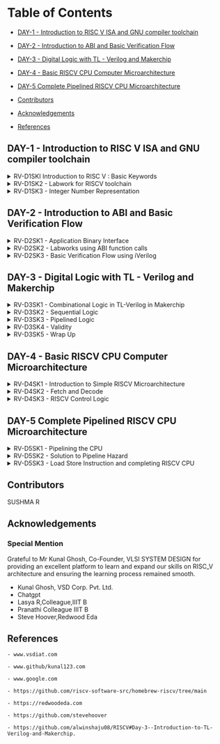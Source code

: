 
# Table of Contents
  - [DAY-1 - Introduction to RISC V ISA and GNU compiler toolchain](#day-1---introduction-to-risc-v-isa-and-gnu-compiler-toolchain)
  - [DAY-2 - Introduction to ABI and Basic Verification Flow](#day-2---introduction-to-abi-and-basic-verification-flow)
  - [DAY-3 - Digital Logic with TL - Verilog and Makerchip](#day-3---digital-logic-with-tl---verilog-and-makerchip)
  - [DAY-4 - Basic RISCV CPU Computer Microarchitecture](#day-4---basic-riscv-cpu-computer-microarchitecture)
  - [DAY-5 Complete Pipelined RISCV CPU Microarchitecture](#day-5-complete-pipelined-riscv-cpu-microarchitecture)


  - [Contributors](#contributors)
  - [Acknowledgements](#acknowledgements)
  - [References](#references) 


## DAY-1 - Introduction to RISC V ISA and GNU compiler toolchain


<details>
 <summary>
    RV-D1SKI Introduction to RISC V : Basic Keywords
 </summary>

## RV-D1SKI L1 Introduction 

ISA in layman terms is the language of the computers. If there is a code snippet that needs to be implemented on a harware, it has to be first converted to machine instructions furthermore into binary format. The higher level program(c) will be converted to an RTL and then subsequently mapped onto the hardware. An Instruction Set Architecture (ISA) is part of the abstract model of a computer that defines how the CPU is controlled by the software. The ISA acts as an interface between the hardware and the software, specifying both what the processor is capable of doing as well as how it gets done.


## RV_D1SK1_L2_From Apps To Hardware

Even the apps that are used so widely, are ultimately run on a hardware. This is done with the help of an intermidiate system called **system software** . It comprises of OS, kernel,compilers and assemblers. 

<img width="1440" alt="Screenshot 2023-08-17 at 4 11 54 PM" src="https://github.com/Sushma-Ravindra/IIITB-ASIC-1/assets/141133883/b4de1c2b-f427-4183-86c3-835d3d0f0f42">

_Compiler_: In computing, a compiler is a computer program that translates computer code written in one programming language (the source language) into another language (the target language). The name "compiler" is primarily used for programs that translate source code from a high-level programming language to a low-level programming language (e.g. assembly language, object code, or machine code) to create an executable program ie exe file. 


_Assembler_ : An assembler is a type of computer program that takes in basic instructions and converts them into a pattern of bits that the computer's processor can use to perform basic operations. The assembler's job is to convert assembler or assembly language code into machine code that the computer can then read and execute.


_Architecture of the computer_ : So architecture or ISA is the abstract interface between higher languages and generated machine level instructions by the compiler.

<img width="1440" alt="Screenshot 2023-08-17 at 4 10 56 PM" src="https://github.com/Sushma-Ravindra/IIITB-ASIC-1/assets/141133883/f2990f36-d867-453c-afd6-4f2a54730975">


Now, for the hardware to read instructions from the bit stream, there is need for RTL languages that further synthesis the instruction received from higher level languages into a netlist which can be implemented on the hardware.

<img width="1440" alt="Screenshot 2023-08-17 at 4 11 54 PM" src="https://github.com/Sushma-Ravindra/IIITB-ASIC-1/assets/141133883/1ee3f21b-2dc7-44f6-8a05-f552931af168">


## RV_D1SK1_L3_Detailed Description Of Course Content 

Beginning with basic C codes for integer addition and operations. Demo of the course content is given taking the mentioned code as example.

1) Pseudo Instructions: mv, ld, li.
2) Base Integer Instructions: Also called RV64i :  addi, lui , auipc. 64 bit refers to the data size it is operating on.
3) Multipy extenstion : RV64m : mulw , divw.
4) Single and Double Precision Floating point Extention : RV64F and RV64D : fsd, fmul.

Following are the few additional topics to be covered in the course.


_Application Binary Interface_
_Memory Allocation and Data Pointer_
_Signed and Unsigned Integer representation_

</details>




<details>
 <summary>
    RV-D1SK2 - Labwork for RISCV toolchain
 </summary>

## RV-D1SK2 - L1 - C Program to compute sum from 1 to N. 

Open a file named sum_1_to_n. using leafpad editor.
```
  $leafpad sum_1_to_n.c

```

Write your C code for sum of numbers from 1 to n (say n =9).
Compile using GNU compiler.
 ```
 $gcc sum_1_to_n.c

```

Run the compiled object file (Default object file formed with the name a.out). 

```
  $./a/out

```

## RV-D1SK2 - L2 - C - GCC Compile and Disassemble.

Since we have previously created our sum_1_to_n.c program file, now to run the same program using RISC-V simulator:

```
$riscv64-unknown-elf-gcc -O1 -mabi=lp64 -march=rv64i -o sum_1_to_n.o sum_1_to_n.c

```
Command info: riscv64-unknown-elf-gcc => RISC-V compiler , -Ofast => Compiler option (Various compiler options like -O1, -o1, -Ofast) , -mabi=lp64 => ABI of long int pointer , -march=rv64i => architecture-64bit , -o => output , sum_1_to_n.o => object file , sum_1_to_n.c => C program file

In order to see what is the assembly code for the C program that is run ,i.e to see the disassembled file, run the following in a new tab in the terminal:
```
$riscv64-unknown-elf-objdump -d sum_1_to_n.o | less

```

The same C program is now compiled using RISC-V toolchain. Spike simulator is used to run the object file , and also as a debugger.
```
  $ riscv64-unknown-elf-gcc -O1 -mabi=lp64 -march=rv64i -o sum1ton.o sum1ton.c
  $ riscv64-unknown-elf-objdump -d sum1ton.o | less
  # different command 
  $ riscv64-unknown-elf-gcc -Ofast -mabi=lp64 -march=rv64i -o sum1ton.o sum1ton.c
  $ riscv64-unknown-elf-objdump -d sum1ton.o | less
  $ spike pk sum1ton.o
```
![Screenshot from 2023-08-22 22-13-45](https://github.com/Sushma-Ravindra/RISCV-Workshop/assets/141133883/ce0fb07c-2f8d-4d52-aabb-66b9443aadda)
![Screenshot from 2023-08-22 22-18-50](https://github.com/Sushma-Ravindra/RISCV-Workshop/assets/141133883/bbdd8ce7-5785-46c7-aa7d-2d11b618bd29)
![Screenshot from 2023-08-22 22-21-24](https://github.com/Sushma-Ravindra/RISCV-Workshop/assets/141133883/4d0c659d-9e10-4303-af5b-94e5db98c176)
![Screenshot from 2023-08-22 22-25-45](https://github.com/Sushma-Ravindra/RISCV-Workshop/assets/141133883/96a29653-e7d3-4184-9f63-f714ac15c216)



## RV-D1SK2 - L3 - Spike Simulation and Debug.


Some data representation terms we use:
Byte - A byte is a fundamental unit of digital information that consists of a group of eight bits.
Word - A word is a basic unit of data that a processor can operate on in a single instruction. It typically corresponds to the natural data width of the processor's architecture. In RISC-V Word is of length 32bits.
Double Word - In computer architecture and data representation, a "double word" is a term used to describe a unit of data that is twice the size of a "word." In RISC-V Double word is of length 64bits.
Most Significant bit(MSB) - MSB stands for "Most Significant Bit." It is a term used in digital systems and binary representation to refer to the bit in a binary number that holds the highest positional value.
Least Significant bit(LSB) - LSB stands for "Least Significant Bit." It is the term used in binary representation to refer to the bit in a binary number that holds the lowest positional value. In other words, the Least Significant Bit is the rightmost bit in a binary representation.

![Screenshot from 2023-08-22 22-54-56](https://github.com/Sushma-Ravindra/RISCV-Workshop/assets/141133883/b4b26952-5c68-4547-887a-b7f709ac2f89)

The total unsigned numbers we can form using n-bits is given as : 2^(n) - 1.
We use 2's complement representation to represent the negative numbers.
For signed representation, the MSB bit indicated the sign of the number. If MSB=0, it is a positive number and MSB=1 indicates a negative number.



    In signed representation of binary numbers, the range of positive numbers we can represent using n-bits is: 0 to (2^(n-1) - 1) and the range of negative numbers is: -1 to -2^(n-1).
    
![Screenshot from 2023-08-22 22-56-53](https://github.com/Sushma-Ravindra/RISCV-Workshop/assets/141133883/7b74a7a7-24c7-41e9-b417-04c1a426894e)


    

</details>

<details>
 <summary>
    RV-D1SK3 - Integer Number Representation
 </summary>


## RV-D1SK3 - L1 - 64 bit Number System for Unsigned Numbers

Some data representation terms we use:
Byte - A byte is a fundamental unit of digital information that consists of a group of eight bits.
Word - A word is a basic unit of data that a processor can operate on in a single instruction. It typically corresponds to the natural data width of the processor's architecture. In RISC-V Word is of length 32bits.
Double Word - In computer architecture and data representation, a "double word" is a term used to describe a unit of data that is twice the size of a "word." In RISC-V Double word is of length 64bits.
Most Significant bit(MSB) - MSB stands for "Most Significant Bit." It is a term used in digital systems and binary representation to refer to the bit in a binary number that holds the highest positional value.
Least Significant bit(LSB) - LSB stands for "Least Significant Bit." It is the term used in binary representation to refer to the bit in a binary number that holds the lowest positional value. In other words, the Least Significant Bit is the rightmost bit in a binary representation.

![Screenshot from 2023-08-22 17-51-55](https://github.com/Sushma-Ravindra/RISCV-Workshop/assets/141133883/72e6e07e-3a3d-4052-8839-6c938b19d030)
![Screenshot from 2023-08-22 17-51-42](https://github.com/Sushma-Ravindra/RISCV-Workshop/assets/141133883/1780a8be-b44e-4a67-8e14-a3a68584b854)


## RV-D1SK3 - L2 - 64 bit Number System for Signed Numbers
 

In signed representation of binary numbers, the range of positive numbers we can represent using n-bits is: 0 to (2^(n-1) - 1) and the range of negative numbers is: -1 to -2^(n-1).
2's complement The two's complement is a mathematical technique used in computing to represent signed integers (positive and negative whole numbers) using the binary number system.

To convert a negative integer to its two's complement representation:
Take the positive binary representation.
Flip all the bits (change 0s to 1s and 1s to 0s).
Add 1 to the resulting value.
Positive number MSB=0 Negative number MSB=1


![Screenshot from 2023-08-22 22-56-53](https://github.com/Sushma-Ravindra/RISCV-Workshop/assets/141133883/11c2f83d-5193-4129-96b0-2b7327a4b912)


![Screenshot from 2023-08-22 17-52-14](https://github.com/Sushma-Ravindra/RISCV-Workshop/assets/141133883/2b8f169d-2c77-4eb3-bfe0-6365cf560d88)



## RV-D1SK3 - L3 - Lab for Signed and Unsigned Numbers


Let us do a lab exercise based on the signed and unsigned binary numbers:

 The following code is to rpresent the highest binary number in unsigned representation:

```
  #include <stdio.h>
  #include <math.h>
  int main() {
  unsigned long long int max = (unsigned long long int) (pow(2,64) -1);
  printf("highest number represented by unsigned long long int is %llu\n", max);
  return 0;
  }
```

Output:
![Screenshot from 2023-08-22 23-02-11](https://github.com/Sushma-Ravindra/RISCV-Workshop/assets/141133883/a875620f-c22a-4947-9f74-f38b2c54e032)


Modifying the above program to check whether the result we got is the highest number are not:

```
#include<stdio.h>
#include<math.h>

int main() {
	long long int max = (long long int) (pow(2,10) * -1);
	printf("highest number represented by long long int is %lld\n", max);
	return 0;
}

```
Output:


![Screenshot from 2023-08-22 23-04-56](https://github.com/Sushma-Ravindra/RISCV-Workshop/assets/141133883/829b1020-93b5-45a7-8309-076e18433716)


Now, Create a new file signedHighest.c with the following code in it:
```
#include<stdio.h>
#include<math.h>

int main() {
	long long int max = (long long int) (pow(2,63) -1);
	long long int min = (long long int) (pow(2,63) * -1);
	printf("highest number represented by long long int is %lld\n", max);
  printf("lowest number represented by long long int is %lld\n", min);
	return 0;
}
```
Output:
![Screenshot from 2023-08-22 23-10-28](https://github.com/Sushma-Ravindra/RISCV-Workshop/assets/141133883/48fa4e34-4840-44d4-8899-ad50a1db54a0)



</details>




## DAY-2 - Introduction to ABI and Basic Verification Flow

<details>
 <summary>
    RV-D2SK1 - Application Binary Interface
 </summary>



Application Binary Interface - In the context of RISC-V, the ABI specifies how system calls are invoked and how data is passed between user-mode applications and the operating system. Specifically, the ABI defines which registers are used for passing parameters to system calls and for receiving return values. It also specifies how the system call number (which corresponds to the specific service being requested) is passed to the operating system.
Register Width in RISC-V - The width of registers in the RISC-V architecture is determined by the value of XLEN, which represents the native word size of the processor. XLEN is defined at the time the RISC-V architecture is implemented and can be different for different variations of the architecture.
![image](https://github.com/Sushma-Ravindra/RISCV-Workshop/assets/141133883/92a0b9f5-73db-43a9-8362-7e9025139f04)


For RV64 (RISC-V 64-bit architecture), XLEN is 64 bits. This means that general-purpose registers and other data paths in the processor are 64 bits wide.
For RV32 (RISC-V 32-bit architecture), XLEN is 32 bits. In this case, general-purpose registers and data paths are 32 bits wide.

Registers - In RISC-V there are 32 registers(x1-x31). We can load the registers in two different ways.

Load directly into the registers.
Load into the memory and then to register.(Each memory cell hold 1byte for 64bits data to load into memory we need 8 such memory cells)

Little-endian memory addressing system - RISC-V belongs to the little endian memory addressing system.In a little-endian system, the least significant byte (LSB) of a multi-byte value is stored at the lowest memory address, while the most significant byte (MSB) is stored at the highest memory address.



Application Binary Interface:

It is a mode through which the application programmer can access the contents of hardware resources of the processor. The access of porcessor is done via registers.
In RISC-V specification, we have 32 registers whose width is defined by the keyword "XLEN". It is XLEN-32 bit for Rv32 and XLEN-64 for Rv64.
For RV64, the data can either be loaded to registers directly or we can first load tha data into memory which holds 8-bits in each memory address and then transfer it to the registers.
All the instructions in RISC-V is of 32-bits.
    1.ld(load doubleword) is a command to load the contents of memory into register.
    2.add is used to add the contents of the registers/memory.
    3.sd(store doubleword) is used to store the contents of register back to the memory.


![image](https://github.com/Sushma-Ravindra/RISCV-Workshop/assets/141133883/666a240a-18dd-4457-bc99-43d439deb36c)


![image](https://github.com/Sushma-Ravindra/RISCV-Workshop/assets/141133883/16cdc2d5-aa66-4228-a7d7-e6e8238cfe9a)



![image](https://github.com/Sushma-Ravindra/RISCV-Workshop/assets/141133883/65742ca0-082f-4b72-a1bd-cd8cc8eb4963)





In the RISC-V instruction set architecture (ISA), instructions are categorized based on their formats and functionalities. The I-type, R-type, and S-type instructions are three common categories of instructions in RISC-V. These categories help describe the structure of the instruction and how they operate on data.

    I-Type Instructions (Immediate): I-type instructions are used for operations that involve an immediate value (constant) and a register. The immediate value is encoded within the instruction itself. Common examples include ADDI (add immediate), LW (load word), and SW (store word). Syntax: OP rd, rs1, imm

    R-Type Instructions (Register): R-type instructions are used for operations that involve registers. The operation is specified by the opcode, and both source registers and destination registers are used. Common examples include ADD (add), SUB (subtract), and AND (bitwise AND). Syntax: OP rd, rs1, rs2

    S-Type Instructions (Store): S-type instructions are used for storing data from a register into memory. They involve two registers and an offset that determines the memory location. Common examples include SW (store word) and SH (store halfword). Syntax: OP rs2, imm(rs1) Registers As we can see in the above figure 5bits are needed to represent each register. So if we calculate total number of registers we can have it will be, 2^5=32. Different types of registers is shown above.




</details>


<details>
 <summary>
    RV-D2SK2 - Labworks using ABI function calls
 </summary>














Using ASM(Assembly language program) we are writing the code for sum of numbers from 1 to 9. We have main program in 1to9_custom.c file which does the function call and the function get calls in load.

```
#include<stdio.h>
extern int load(int x,int y); //defined function over here

int main{
int result=0;
int count=9;
result = load(0x0, count+1);

printf("sum of numbers from 1 to %d is %d\n", count,result);
}


//load.S
.section .text	
.global load
.type load, @function

load: 
	add  a4, a0, 0
	add  a2, a1, 0
	add  a3, 0, 0
loop:
	add  a4, a4, a3
	add  a3, a3, 1
	blt  a3, a2, loop
	add  a0, a4, 0
	ret

```

Run the above codes using spike compiler and observe: 

file:///home/lasya/Pictures/Screenshots/Screenshot%20from%202023-08-22%2018-22-15.png![image](https://github.com/Sushma-Ravindra/RISCV-Workshop/assets/141133883/8e1e94a6-17c5-4f74-b6ac-2ed544459105)


View the assembly code:
riscv64-unknown-elf-objdump -d sum1ton.o | less

file:///home/lasya/Pictures/Screenshots/Screenshot%20from%202023-08-22%2018-24-47.png![image](https://github.com/Sushma-Ravindra/RISCV-Workshop/assets/141133883/da9f2a79-7044-42d2-9ef1-1bd55f3bdbd8)











</details>

<details>
 <summary>
    RV-D2SK3 - Basic Verification Flow using iVerilog
 </summary>

We will follow the following procedure in this lab session:

![image](https://github.com/Sushma-Ravindra/RISCV-Workshop/assets/141133883/2123e583-e183-4f67-ad77-96c1213c92a8)

There is this rv32im.sh file which is the script file which contain scripts that are needed to convert into hex file which is firmware.hex and load it into picor32.v memory using testbench.v and simulate it at the end.

```
riscv64-unknown-elf-gcc -c -mabi=ilp32 -march=rv32im -o 1to9_custom.o 1to9_custom.c 
riscv64-unknown-elf-gcc -c -mabi=ilp32 -march=rv32im -o load.o load.S

riscv64-unknown-elf-gcc -c -mabi=ilp32 -march=rv32im -o syscalls.o syscalls.c
riscv64-unknown-elf-gcc -mabi=ilp32 -march=rv32im -Wl,--gc-sections -o firmware.elf load.o 1to9_custom.o syscalls.o -T riscv.ld -lstdc++
chmod -x firmware.elf
riscv64-unknown-elf-gcc -mabi=ilp32 -march=rv32im -nostdlib -o start.elf start.S -T start.ld -lstdc++
chmod -x start.elf
riscv64-unknown-elf-objcopy -O verilog start.elf start.tmp
riscv64-unknown-elf-objcopy -O verilog firmware.elf firmware.tmp
 cat start.tmp firmware.tmp > firmware.hex
python3 hex8tohex32.py firmware.hex > firmware32.hex
rm -f start.tmp firmware.tmp
iverilog -o testbench.vvp testbench.v picorv32.v
chmod -x testbench.vvp
vvp -N testbench.vvp
```


Use following commands to the riscv cpu program code:
```
	vim 1to9_custom.c
	chmod 777 rv32im.sh // change the permissions if needed
	./rv32im.sh 
```
file:///home/lasya/Pictures/Screenshots/Screenshot%20from%202023-08-22%2018-34-47.png![image](https://github.com/Sushma-Ravindra/RISCV-Workshop/assets/141133883/dc2542a4-3b85-4adc-b0a7-1837aa9704df)












</details>















## DAY-3 - Digital Logic with TL - Verilog and Makerchip

<details>
  <summary>
    RV-D3SK1 - Combinational Logic in TL-Verilog in Makerchip 
  </summary>

 ## RV-D3SK1 - L1 - Introduction to Logic Gates
Introduction to Logic gates
Logic gates are fundamental building blocks of digital circuits and are used to perform logical operations on binary data, which consists of 0s and 1s. These gates are the foundational components that allow computers and other digital devices to process and manipulate information.

![image](https://github.com/Sushma-Ravindra/RISCV-Workshop/assets/141133883/5f10bdaa-6143-447c-8495-f6a5784c78de)


TL-verilog which is Transactional - Level verilog is a higher-level abstraction of hardware description language (HDL) used for modeling and designing digital systems at a higher level of abstraction. It's often used to describe the behavior of a system without delving into the low-level implementation details. This level of abstraction is particularly useful for system-level design and simulation.
In contrast to the traditional gate-level Verilog, which focuses on describing the circuit interconnections and physical gates, transactional-level Verilog allows designers to describe the operation of the system using more abstract constructs.

Makerchip Makerchip is an online platform and integrated development environment (IDE) that allows users to design, simulate, and implement digital systems using hardware description languages (HDLs) like TL-verilog, Verilog and VHDL. It provides a user-friendly environment for creating and testing digital designs, making it especially useful for learning, teaching, and prototyping digital circuits and systems.
This is how makerchip platform looks like(below is the example of pythagorean) 

![image](https://github.com/Sushma-Ravindra/RISCV-Workshop/assets/141133883/da315b60-030c-4e01-8830-de05dd3f86e6)


 
 ## RV-D3SK1 - L2 - Basic MUX Implementation and Introduction to Makerchip


Go to makerchip.com and launch Makerchip IDE.
Go to Learn, click on Examples and select FPGA multipler.

![image](https://github.com/Sushma-Ravindra/RISCV-Workshop/assets/141133883/b8883b97-c251-415f-bd02-36c06db3c103)

![image](https://github.com/Sushma-Ravindra/RISCV-Workshop/assets/141133883/566674c5-2f14-413b-ae9f-38b46c0b3a30)

![image](https://github.com/Sushma-Ravindra/RISCV-Workshop/assets/141133883/c42727ab-3aa6-4494-be3d-5cd4e54877d4)

![image](https://github.com/Sushma-Ravindra/RISCV-Workshop/assets/141133883/9371a1ca-ceac-4c49-9b85-f23c4d1e878d)

![image](https://github.com/Sushma-Ravindra/RISCV-Workshop/assets/141133883/3e81da6d-aada-47e3-b435-40e22a4aa791)



 
 ## RV-D3SK1 - L3 - Labs for Combinational Logic

Moving on to a combinational calculator on Makerchip ide using TLverilog
 
```
\TLV
 $reset = *reset;

 $val1[31:0] = $rand1[3:0];
 $val2[31:0] = $rand2[3:0];

 $sum[31:0] = $val1 + $val2;
 $diff[31:0] = $val1 - $val2;
 $prod[31:0] = $val1 * $val2;
 $quot[31:0] = $val1 / $val2;

$out[31:0] = $opt[1] ? ($opt[0] ? $quot : $prod) : ($opt[0] ? $diff : $sum);

*passed = *cyc_cnt > 40;
*failed = 1'b0;
\SV
  endmodule
```


![image](https://github.com/Sushma-Ravindra/RISCV-Workshop/assets/141133883/2c415356-49c4-4127-b27d-1946c4db531b)

 

 </details>

 
<details>
  <summary>
    RV-D3SK2 - Sequential Logic 
  </summary>

## RV-D3SK2 - L1 - Introduction to Sequential Logic and Counter Lab
Sequential Logic needs a clock for operation.

![image](https://github.com/Sushma-Ravindra/RISCV-Workshop/assets/141133883/c75532a3-93ae-4b62-ad17-8baa644cc731)


![image](https://github.com/Sushma-Ravindra/RISCV-Workshop/assets/141133883/a142c906-62e9-499c-9ebb-6a6eb9b553cc)


![image](https://github.com/Sushma-Ravindra/RISCV-Workshop/assets/141133883/3829f951-67d3-4a81-91a7-e2d5376f9100)


## RV-D3SK2 - L2 - Sequential Calculator Lab


![image](https://github.com/Sushma-Ravindra/RISCV-Workshop/assets/141133883/6fe8f1f3-97fb-4474-84fa-ea63db977668)

```
 $reset = *reset;

 $val2[31:0] = $rand2[3:0];
 $val1[31:0] = >>1$out[31:0];

 $sum[31:0] = $val1 +  $val2;
 $diff[31:0] = $val1 - $val2;
 $prod[31:0] = $val1 * $val2;
 $quot[31:0] = $val1 / $val2;

 $out[31:0] = $reset ? 0 : ($opt[1] ? ($opt[0] ? $quot : $prod) : ($opt[0] ? $diff : $sum));

*passed = *cyc_cnt > 40;
*failed = 1'b0;
\SV
endmodule

```
![image](https://github.com/Sushma-Ravindra/RISCV-Workshop/assets/141133883/4e3087a8-67a5-4f88-ad1a-6e70d6dba14f)





</details>


<details>
  <summary>
    RV-D3SK3 - Pipelined Logic 
  </summary>

## RV-D3SK3 - L1 - Pipelined Logic and Retiming

Pipelining or timing abstract is an important feature in TL verilog as it can be implemented very easily with fewer codes as compared to system verilog which reduces bugs to a great extent. An example of the pipeling for pythogoras theorem using both TL verilog and system verilog in this repo . In TL verilog pipeling can be implemented by defining the pipeline as |calc and the different pipeline stages should be properly align and are indicated by @1, @2 and so on.
Pipeline - Timing abstract Pipeline timing abstraction in Transaction-Level (TL) Verilog involves modeling the behavior of a pipelined digital system at a higher level of abstraction. Pipelining is a technique used to improve the throughput of digital systems by breaking down a complex operation into multiple stages, allowing multiple operations to be in progress simultaneously. Pipeline timing helps to operate at higher frequency.





## RV-D3SK3 - L2 - Pipeline Logic Advantages and Demo on Platform

Pipeline is implemented using Pythogorean theorem in hardware

![image](https://github.com/Sushma-Ravindra/RISCV-Workshop/assets/141133883/c01af7cd-2432-4d8b-b584-d17b92a3adb5)



Implement the Fibonacci Series in a pipeline:

![image](https://github.com/Sushma-Ravindra/RISCV-Workshop/assets/141133883/9340d0da-e48b-4679-8a91-987501a2b5d8)




## RV-D3SK3 - L3 - Lab on Error Condtions within Computation Pipeline

```
\TLV
$reset = *reset;

|comp
  @1
     $err1 = $bad_input || $illegeal_op;
  @3
     $err2 = $err1 || $over_flow;
  @6
     $err3 = $err2 || $div_by_zer0;

*passed = *cyc_cnt > 40;
 *failed = 1'b0;
\SV
 endmodule
```

![image](https://github.com/Sushma-Ravindra/RISCV-Workshop/assets/141133883/cebbc18d-a069-4cc3-9808-aab0fbcdb491)


## RV-D3SK3 - L4 - Lab on 2 Cycle Calculator


Counter 

![image](https://github.com/Sushma-Ravindra/RISCV-Workshop/assets/141133883/0f2a982a-7503-4de9-a6c3-d2711dcc8693)

![image](https://github.com/Sushma-Ravindra/RISCV-Workshop/assets/141133883/c5da1eca-37e8-4218-8792-ecaa8fb30f9d)


Cycle Calculator


![image](https://github.com/Sushma-Ravindra/RISCV-Workshop/assets/141133883/a012dd5f-92a3-4376-9f85-02b25c102474)

![image](https://github.com/Sushma-Ravindra/RISCV-Workshop/assets/141133883/d1e973ce-e928-4764-b3c0-5a298c9ba388)




</details>


<details>
  <summary>
    RV-D3SK4 - Validity 
  </summary>

In Transaction-Level Verilog (TL-Verilog), which is an extension of the Verilog hardware description language (HDL), "validity" refers to the concept of indicating whether a piece of data is valid or not. TL-Verilog is designed to facilitate high-level modeling and rapid design entry, particularly for transaction-level modeling.
A new scope, called “when” scope is introduced for this and it is denoted as ?$valid. This new scope has many advantages - easier design, cleaner debug, better error checking and automated clock gating. Validity provides :
Easier debug
Cleaner design
Better error checking
Automated Clock gating
Clock Gating: Clock gating is a power-saving technique used in digital circuit design to reduce the dynamic power consumption of a circuit by controlling the clock signal to specific components or modules when they are not actively needed. TL-Verilog can produce fine-grained gating(Enable). It involves enabling or disabling the clock signal to certain portions of a circuit based on their operational requirements. This helps conserve power by reducing unnecessary clock switching and activity. In clock gating, the clock signal is used as a control signal to enable or disable the operation of certain elements within a design. When a component's clock is gated off (disabled), it effectively stops processing and consuming power, thereby reducing power consumption. When the component's clock is gated on (enabled), it resumes normal operation.

Implementing the Pythagoran's theorem with validity:


DISTANCE ACCUMULATOR:



![image](https://github.com/Sushma-Ravindra/RISCV-Workshop/assets/141133883/378a529f-7838-4313-946e-b48097bfd0d7)

```
 $reset = *reset;

 |calc
 	 @1
     $reset = *reset;
        
  ?$vaild      
     @1
        $aa_seq[31:0] = $aa[3:0] * $aa;
        $bb_seq[31:0] = $bb[3:0] * $bb;;
  
     @2
        $cc_seq[31:0] = $aa_seq + $bb_seq;;
  
     @3
        $cc[31:0] = sqrt($cc_seq);
        
  @4
     $total_distance[63:0] = 
        $reset ? '0 :
        $valid ? >>1$total_distance + $cc :
                 >>1$total_distance;
```

![image](https://github.com/Sushma-Ravindra/RISCV-Workshop/assets/141133883/c2c9a4c8-3aca-4dd1-8cf3-9d81f4f759eb)


To implement Cycle calculator with Validity:

![image](https://github.com/Sushma-Ravindra/RISCV-Workshop/assets/141133883/dc90864b-7cb7-42ae-89ed-d0d837613521)

```
|calc
  @0
     $reset = *reset;
     
  @1
     $val1 [31:0] = >>2$out [31:0];
     $val2 [31:0] = $rand2[3:0];
     
     $valid = $reset ? 1'b0 : >>1$valid + 1'b1 ;
     $valid_or_reset = $valid || $reset;
     
  ?$vaild_or_reset
     @1   
        $sum [31:0] = $val1 + $val2;
        $diff[31:0] = $val1 - $val2;
        $prod[31:0] = $val1 * $val2;
        $quot[31:0] = $val1 / $val2;
        
     @2   
        $out [31:0] = $reset ? 32'b0 :
                      ($op[1:0] == 2'b00) ? $sum :
                      ($op[1:0] == 2'b01) ? $diff :
                      ($op[1:0] == 2'b10) ? $prod :
                                            $quot ;
```

![image](https://github.com/Sushma-Ravindra/RISCV-Workshop/assets/141133883/6e360025-1e4a-484d-9c39-910572a6b2ae)



To implement Calculator with single value memory:

![image](https://github.com/Sushma-Ravindra/RISCV-Workshop/assets/141133883/6599c788-5d07-4857-92e8-4b70b6d88fab)


```
|calc
  @0
     $reset = *reset;
     
  @1
     $val1 [31:0] = >>2$out;
     $val2 [31:0] = $rand2[3:0];
     
     $valid = $reset ? 1'b0 : >>1$valid + 1'b1 ;
     $valid_or_reset = $valid || $reset;
     
  ?$vaild_or_reset
     @1   
        $sum [31:0] = $val1 + $val2;
        $diff[31:0] = $val1 - $val2;
        $prod[31:0] = $val1 * $val2;
        $quot[31:0] = $val1 / $val2;
        
     @2   
        $mem[31:0] = $reset ? 32'b0 :
                     ($op[2:0] == 3'b101) ? $val1 : >>2$mem ;
        
        $out [31:0] = $reset ? 32'b0 :
                      ($op[2:0] == 3'b000) ? $sum :
                      ($op[2:0] == 3'b001) ? $diff :
                      ($op[2:0] == 3'b010) ? $prod :
                      ($op[2:0] == 3'b011) ? $quot :
                      ($op[2:0] == 3'b100) ? >>2$mem : >>2$out ;
```


![image](https://github.com/Sushma-Ravindra/RISCV-Workshop/assets/141133883/8d4f12d2-3449-4d55-a544-27d551dc8315)






 </details>

<details>
  <summary>
    RV-D3SK5 - Wrap Up
  </summary>
THe concept of Hierarchy is explored in Makerchip with the help of examples.


Conways Game of LIfe


![image](https://github.com/Sushma-Ravindra/RISCV-Workshop/assets/141133883/553aba36-a7eb-4f7e-a4d3-975de6506aa6)

Pythagoran's theorem:
```
|calc
      
      // DUT
      /coord[1:0]
         @1
            $sq[9:0] = $value[3:0] ** 2;
      @2
         $cc_sq[10:0] = /coord[0]$sq + /coord[1]$sq;
      @3
         $cc[4:0] = sqrt($cc_sq);


      // Print
      @3
         \SV_plus
            always_ff @(posedge clk) begin
               \$display("sqrt((\%2d ^ 2) + (\%2d ^ 2)) = %2d", /coord[0]$value, /coord[1]$value, $cc);
            end


```


![image](https://github.com/Sushma-Ravindra/RISCV-Workshop/assets/141133883/5d01ae5f-c734-4543-a106-58b16a407908)




 


</details>


## DAY-4 - Basic RISCV CPU Computer Microarchitecture

<details>
  <summary>
    RV-D4SK1 - Introduction to Simple RISCV Microarchitecture
  </summary>

## RV-D4SK1 - L1 - Microarchitecture of Single Cycle RISCV CPU


RISC-V block diagram A block diagram of a RISC-V processor provides a high-level overview of its major components and how they are interconnected. Here's a block diagram of a typical RISC-V processor: 


![image](https://github.com/Sushma-Ravindra/RISCV-Workshop/assets/141133883/684736e0-2299-4287-a829-151aec9e394b)

1.The Program Counter (PC) serves as a specialized register within a CPU, tasked with keeping a record of the memory address pertaining to the upcoming instruction set for fetching and execution. It undergoes incremental updates as instructions are fetched, and it plays a role in indicating the address to the instruction memory, thereby facilitating the retrieval of the subsequent instruction within the program sequence.

2.The Instruction Decoder takes form as an internal circuit embedded within the CPU, responsible for the interpretation of machine instructions obtained from memory. It translates the binary representation of the instruction into control signals that oversee the functioning of other CPU components, ensuring the execution of the instruction itself.

3.Functioning as a storage module, the Instruction Memory safeguards the program's machine instructions. This section, often set as read-only, harbors the binary instructions that the CPU retrieves and deciphers. The program counter works in conjunction with the instruction memory to determine the address from which the following instruction should be retrieved.

4.The Data Memory operates as a storage component designated for containing data manipulated by instructions during program execution. Unlike instruction memory, data memory permits both reading and writing. It holds variables, data arrays, and other pertinent information crucial for the program's execution.

5.The Arithmetic Logic Unit (ALU) stands as a pivotal digital circuit situated within the CPU. It takes charge of conducting arithmetic and logical operations on data. Its repertoire spans various tasks such as addition, subtraction, multiplication, division, bitwise operations (AND, OR, XOR), and comparisons. The outcomes generated by the ALU fuel an array of computations as prescribed by the instructions.

6.The Read Register File functions as a constituent that stores an ensemble of registers employed to house data during instruction execution. Instructions often involve extracting data from these registers. Specific registers are designated by the instruction for data retrieval, and the data sourced from these registers can function as operands for operations executed by the ALU or other components.

7.The Write Register File shoulders the responsibility of capturing the outcomes of operations and storing them back into registers. Following the execution of an instruction, the outcomes are frequently inscribed back into the register file. This practice guarantees that the revised data stands ready for ensuing instructions.

The harmonious collaboration of these elements facilitates the execution of machine instructions within a CPU. The program counter guides the procedure of instruction acquisition, the instruction decoder translates instructions, the ALU carries out mathematical operations, the register files preserve data, and the memory components provide storage and retrieval of data. This orchestration permits the CPU to adeptly undertake the responsibilities stipulated by a program's instructions.



</details>


<details>
  <summary>
    RV-D4SK2 - Fetch and Decode
  </summary>

Designing of processor is based on three core steps fetch, decode and execute.
This is the implementation of a RISCV CPU Core

![image](https://github.com/Sushma-Ravindra/RISCV-Workshop/assets/141133883/0efacfdd-acca-4ce8-a6bb-5893d8730668)

### (A) PC increment

Pipeline:
![image](https://github.com/Sushma-Ravindra/RISCV-Workshop/assets/141133883/d179824b-01b9-4fce-8613-191fefeb8ae3)

Makerchip output:
![image](https://github.com/Sushma-Ravindra/RISCV-Workshop/assets/141133883/5fe306ae-aad9-4fdf-a855-98056348717b)


### (B) Fetch

Pipeline:
![image](https://github.com/Sushma-Ravindra/RISCV-Workshop/assets/141133883/7acbb0f3-ff23-4182-9a7b-f82abcba6e3b)

Makercip output:

![image](https://github.com/Sushma-Ravindra/RISCV-Workshop/assets/141133883/85a6749a-3460-4b1c-b9fb-7db2d147b6f7)


### (C) Instruction Types Decode Logic

Decode:
![image](https://github.com/Sushma-Ravindra/RISCV-Workshop/assets/141133883/70f1da0e-bf1e-44f2-a1a5-5838886b4cb9)


```
  |cpu
  @0
     $reset = *reset;
     
     //NEXT PC
     $pc[31:0] = >>1$reset ? 32'b0 : >>1$pc + 32'd4;
     
     //INSTRUCTION FETCH
  @1
     $imem_rd_addr[M4_IMEM_INDEX_CNT-1:0] = $pc[M4_IMEM_INDEX_CNT+1:2];
     $imem_rd_en = !$reset;
     $instr[31:0] = $imem_rd_data[31:0];
     
  ?$imem_rd_en
     @1
        $imem_rd_data[31:0] = /imem[$imem_rd_addr]$instr;
        
        
     //INSTRUCTION TYPES DECODE         
  @1
     $is_u_instr = $instr[6:2] ==? 5'b0x101;
     
     $is_s_instr = $instr[6:2] ==? 5'b0100x;
     
     $is_r_instr = $instr[6:2] ==? 5'b01011 ||
                   $instr[6:2] ==? 5'b011x0 ||
                   $instr[6:2] ==? 5'b10100;
     
     $is_j_instr = $instr[6:2] ==? 5'b11011;
     
     $is_i_instr = $instr[6:2] ==? 5'b0000x ||
                   $instr[6:2] ==? 5'b001x0 ||
                   $instr[6:2] ==? 5'b11001;
     
     $is_b_instr = $instr[6:2] ==? 5'b11000;

```

Implementation:

![image](https://github.com/Sushma-Ravindra/RISCV-Workshop/assets/141133883/61a1afd9-6211-43f3-81ac-992a408d1ff3)


#### Instruction decode logic

```
//INSTRUCTION IMMEDIATE DECODE
     $imm[31:0] = $is_i_instr ? {{21{$instr[31]}}, $instr[30:20]} :
                  $is_s_instr ? {{21{$instr[31]}}, $instr[30:25], $instr[11:7]} :
                  $is_b_instr ? {{20{$instr[31]}}, $instr[7], $instr[30:25], $instr[11:8], 1'b0} :
                  $is_u_instr ? {$instr[31:12], 12'b0} :
                  $is_j_instr ? {{12{$instr[31]}}, $instr[19:12], $instr[20], $instr[30:21], 1'b0} :
                                32'b0;
     
     
     //INSTRUCTION DECODE
     $opcode[6:0] = $instr[6:0];
     
     
     //INSTRUCTION FIELD DECODE
     $rs2_valid = $is_r_instr || $is_s_instr || $is_b_instr;
     ?$rs2_valid
        $rs2[4:0] = $instr[24:20];
        
     $rs1_valid = $is_r_instr || $is_i_instr || $is_s_instr || $is_b_instr;
     ?$rs1_valid
        $rs1[4:0] = $instr[19:15];
     
     $funct3_valid = $is_r_instr || $is_i_instr || $is_s_instr || $is_b_instr;
     ?$funct3_valid
        $funct3[2:0] = $instr[14:12];
        
     $funct7_valid = $is_r_instr ;
     ?$funct7_valid
        $funct7[6:0] = $instr[31:25];
        
     $rd_valid = $is_r_instr || $is_i_instr || $is_u_instr || $is_j_instr;
     ?$rd_valid
        $rd[4:0] = $instr[11:7];
     
     
     //INSTRUCTION DECODE
     $dec_bits [10:0] = {$funct7[5], $funct3, $opcode};
     $is_beq = $dec_bits ==? 11'bx_000_1100011;
     $is_bne = $dec_bits ==? 11'bx_001_1100011;
     $is_blt = $dec_bits ==? 11'bx_100_1100011;
     $is_bge = $dec_bits ==? 11'bx_101_1100011;
     $is_bltu = $dec_bits ==? 11'bx_110_1100011;
     $is_bgeu = $dec_bits ==? 11'bx_111_1100011;
     $is_addi = $dec_bits ==? 11'bx_000_0010011;
     $is_add = $dec_bits ==? 11'b0_000_0110011;
     
     `BOGUS_USE ($is_beq $is_bne $is_blt $is_bge $is_bltu $is_bgeu $is_addi $is_add)
```
Implementation:

![image](https://github.com/Sushma-Ravindra/RISCV-Workshop/assets/141133883/000b7e12-cb94-4887-a982-7fd6121c8cee)











  
</details>


<details>
  <summary>
    RV-D4SK3 - RISCV Control Logic 
  </summary>


 #### (A) Register file read

![image](https://github.com/Sushma-Ravindra/RISCV-Workshop/assets/141133883/40aca642-50f7-4729-85f6-9cd227f24f63)

```
//REGISTER FILE READ
     $rf_wr_en = 1'b0;
     $rf_wr_index[4:0] = 5'b0;
     $rf_wr_data[31:0] = 32'b0;
     $rf_rd_en1 = $rs1_valid;
     $rf_rd_index1[4:0] = $rs1;
     $rf_rd_en2 = $rs2_valid;
     $rf_rd_index2[4:0] = $rs2;
     
     $src1_value[31:0] = $rf_rd_data1;
     $src2_value[31:0] = $rf_rd_data2;


```
![image](https://github.com/Sushma-Ravindra/RISCV-Workshop/assets/141133883/af11d60c-98aa-49a0-ac67-91185bad0252)



#### (B) ALU

![image](https://github.com/Sushma-Ravindra/RISCV-Workshop/assets/141133883/8e3191a3-ca55-41c5-8cdc-08b784170d80)

```
//ARITHMETIC AND LOGIC UNIT (ALU)
     $result[31:0] = $is_addi ? $src1_value + $imm :
                     $is_add ? $src1_value + $src2_value :
                     32'bx ;
```

![image](https://github.com/Sushma-Ravindra/RISCV-Workshop/assets/141133883/3dc1bfa8-01a5-4357-9149-306609627b2e)


#### (C) Register File Write

![image](https://github.com/Sushma-Ravindra/RISCV-Workshop/assets/141133883/f5dcafe8-7a83-4dc7-85ba-f799a2d9fe32)

```
//REGISTER FILE WRITE
     $rf_wr_en = $rd_valid && $rd != 5'b0;
     $rf_wr_index[4:0] = $rd;
     $rf_wr_data[31:0] = $result;
```

![image](https://github.com/Sushma-Ravindra/RISCV-Workshop/assets/141133883/788d5400-dd20-48a2-ad09-b192ab2c9cfb)


#### (D) Branch instructions

![image](https://github.com/Sushma-Ravindra/RISCV-Workshop/assets/141133883/d39dc433-8d10-4332-9919-92bdaa385a32)

```
//BRANCH INSTRUCTIONS 1
     $taken_branch = $is_beq ? ($src1_value == $src2_value):
                     $is_bne ? ($src1_value != $src2_value):
                     $is_blt ? (($src1_value < $src2_value) ^ ($src1_value[31] != $src2_value[31])):
                     $is_bge ? (($src1_value >= $src2_value) ^ ($src1_value[31] != $src2_value[31])):
                     $is_bltu ? ($src1_value < $src2_value):
                     $is_bgeu ? ($src1_value >= $src2_value):
                                1'b0;
     `BOGUS_USE($taken_branch)
     
     //BRANCH INSTRUCTIONS 2
     $br_target_pc[31:0] = $pc +$imm;
```

![image](https://github.com/Sushma-Ravindra/RISCV-Workshop/assets/141133883/2ea00767-ed4d-4462-9cdb-06df622c6bba)


#### (E) Test bench

```
     //TESTBENCH
      *passed = |cpu/xreg[10]>>5$value == (1+2+3+4+5+6+7+8+9) ;
```


![image](https://github.com/Sushma-Ravindra/RISCV-Workshop/assets/141133883/9e6e898d-179b-4aef-80c3-e8b725ae971e)








 
</details>


## DAY-5 Complete Pipelined RISCV CPU Microarchitecture



<details>
  <summary>
    RV-D5SK1 - Pipelining the CPU  
  </summary>

Control Flow Hazard: A control flow hazard occurs when the outcome of a conditional branch instruction is not known at the time the subsequent instructions are fetched. This can lead to incorrect instruction execution and disrupt the normal program flow. Control flow hazards are especially prevalent in pipelined architectures where instructions are fetched, decoded, executed, and completed in separate stages.

In the context of the RISC-V architecture, a common example of a control flow hazard is a conditional branch instruction (e.g., beq, bne, etc.). If the branch instruction's outcome depends on the result of a previous instruction that is still in the pipeline, the pipeline might need to be stalled or flushed to ensure correct execution.


Read-After-Write Hazard (RAW Hazard): A read-after-write hazard occurs when an instruction tries to read a data value that is still being written to by a previous instruction. This can lead to incorrect results if not handled properly. In a pipeline, if one instruction writes to a register and a subsequent instruction reads from the same register, and there's no intervening instruction to ensure the write is completed before the read, a hazard occurs.

In RISC-V, like in many other architectures, the hazard can be mitigated using techniques like forwarding (also known as bypassing) or stalling. Forwarding involves forwarding the data directly from the execution stage of the producing instruction to the operand stage of the consuming instruction. Stalling involves introducing "bubble" stages in the pipeline to allow time for the write operation to complete before the read operation is executed.

</details>


<details>
  <summary>
    RV-D5SK2 - Solution to Pipeline Hazard
  </summary>

Register File Bypass:

![image](https://github.com/Sushma-Ravindra/RISCV-Workshop/assets/141133883/f42508fa-3a72-476e-9bb3-9cb472d9e2dc)


Pipeline output:
![image](https://github.com/Sushma-Ravindra/RISCV-Workshop/assets/141133883/fd9b147d-4823-4d81-b153-812a506c9210)


</details>

<details>
  <summary>
    RV-D5SK3 - Load Store Instruction and completing RISCV CPU
  </summary>

To implement the pipelining technique for the core,which was developed earlier and some additonal instructions. 


A 3 cycle RISC V pipelined core, with all the base integer instruction sets was developed.

For Load and store a Data memory element was added with neccessary instruction decoding logic.

Register Bypass and Squashing techniques were also incorporated to prevent Read followed by write and branching hazards, arised due to pipelining.

Testing of the pipeline design was done in same manner with Load and store incorporated in asm code.

Additionally Incorporation of Jump feature (JAL and JALR instructions) was also done.

```
  \m4_TLV_version 1d: tl-x.org
  \SV
  //  This code can be found in: https://github.com/stevehoover/RISC-V_MYTH_Workshop

   m4_include_lib(['https://raw.githubusercontent.com/stevehoover/RISC-V_MYTH_Workshop/c1719d5b338896577b79ee76c2f443ca2a76e14f/tlv_lib/risc-v_shell_lib.tlv'])

  \SV
 m4_makerchip_module   // (Expanded in Nav-TLV pane.)
  \TLV

  // /====================\
  // | Sum 1 to 9 Program |
  // \====================/
  //
  // Program for MYTH Workshop to test RV32I
  // Add 1,2,3,...,9 (in that order).
  //
  // Regs:
  //  r10 (a0): In: 0, Out: final sum
   //  r12 (a2): 10
  //  r13 (a3): 1..10
  //  r14 (a4): Sum
   // 
  // External to function:
  m4_asm(ADD, r10, r0, r0)             // Initialize r10 (a0) to 0.
  // Function:
  m4_asm(ADD, r14, r10, r0)            // Initialize sum register a4 with 0x0
  m4_asm(ADDI, r12, r10, 1010)         // Store count of 10 in register a2.
  m4_asm(ADD, r13, r10, r0)            // Initialize intermediate sum register a3 with 0
  // Loop:
   m4_asm(ADD, r14, r13, r14)           // Incremental addition
   m4_asm(ADDI, r13, r13, 1)            // Increment intermediate register by 1
   m4_asm(BLT, r13, r12, 1111111111000) // If a3 is less than a2, branch to label named <loop>
   m4_asm(ADD, r10, r14, r0)            // Store final result to register a0 so that it can be read by main program
   m4_asm(SW, r0, r10, 10000)           // Store the final result value to byte address 16
   m4_asm(LW, r17, r0, 10000)           // Load the final result value from adress 16 to x17

  // Optional:
  // m4_asm(JAL, r7, 00000000000000000000) // Done. Jump to itself (infinite loop). (Up to 20-bit signed immediate plus implicit 0 bit (unlike JALR) provides byte address; last immediate bit should also be 0)
   m4_define_hier(['M4_IMEM'], M4_NUM_INSTRS)

   |cpu
@0
   $reset = *reset;
   
   //NEXT PC LOGIC       
   
   $pc[31:0] = >>1$reset ? 32'b0 :
               >>3$valid_taken_branch ? >>3$br_target_pc :
               >>3$valid_load ? >>3$inc_pc :
               >>3$valid_jump && >>3$is_jal ? >>3$br_target_pc :
               >>3$valid_jump && >>3$is_jalr ? >>3$jalr_target_pc :
               >>1$inc_pc ;
@1   
   $inc_pc[31:0] = $pc + 32'd4;
   
   
@3
   //CYCLE VALID INSTRUCTIONS
   $valid = !(>>1$valid_taken_branch || >>2$valid_taken_branch || 
              >>1$valid_load || >>2$valid_load ||  
              >>1$valid_jump || >>2$valid_jump) ;
   
   $valid_load = $valid && $is_load ;
   
   $valid_jump = $is_jump && $valid ;
   
   
   
   //INSTRUCTION FETCH LOGIC
@1 
   $imem_rd_addr[M4_IMEM_INDEX_CNT-1:0] = $pc[M4_IMEM_INDEX_CNT+1:2];
   $imem_rd_en = !$reset;
   $instr[31:0] = $imem_rd_data[31:0];
   
   
   //INSTRUCTION TYPES DECODE   
@1
   $is_u_instr = $instr[6:2] ==? 5'b0x101;
   
   $is_s_instr = $instr[6:2] ==? 5'b0100x;
   
   $is_r_instr = $instr[6:2] ==? 5'b01011 ||
                 $instr[6:2] ==? 5'b011x0 ||
                 $instr[6:2] ==? 5'b10100;
   
   $is_j_instr = $instr[6:2] ==? 5'b11011;
   
   $is_i_instr = $instr[6:2] ==? 5'b0000x ||
                 $instr[6:2] ==? 5'b001x0 ||
                 $instr[6:2] ==? 5'b11001;
   
   $is_b_instr = $instr[6:2] ==? 5'b11000;
   
   
   //INSTRUCTION IMMEDIATE DECODE
   
   $imm[31:0] = $is_i_instr ? {{21{$instr[31]}}, $instr[30:20]} :
                $is_s_instr ? {{21{$instr[31]}}, $instr[30:25], $instr[11:7]} :
                $is_b_instr ? {{20{$instr[31]}}, $instr[7], $instr[30:25], $instr[11:8], 1'b0} :
                $is_u_instr ? {$instr[31:12], 12'b0} :
                $is_j_instr ? {{12{$instr[31]}}, $instr[19:12], $instr[20], $instr[30:21], 1'b0} :
                              32'b0;
   `BOGUS_USE($imm)
   
   $opcode[6:0] = $instr[6:0];
   
   
   //INSTRUCTION FIELD DECODE
   
   $rs2_valid = $is_r_instr || $is_s_instr || $is_b_instr;
   ?$rs2_valid
      $rs2[4:0] = $instr[24:20];
      
   $rs1_valid = $is_r_instr || $is_i_instr || $is_s_instr || $is_b_instr;
   ?$rs1_valid
      $rs1[4:0] = $instr[19:15];
   
   $funct3_valid = $is_r_instr || $is_i_instr || $is_s_instr || $is_b_instr;
   ?$funct3_valid
      $funct3[2:0] = $instr[14:12];
      
   $funct7_valid = $is_r_instr ;
   ?$funct7_valid
      $funct7[6:0] = $instr[31:25];
      
   $rd_valid = $is_r_instr || $is_i_instr || $is_u_instr || $is_j_instr;
   ?$rd_valid
      $rd[4:0] = $instr[11:7];
      
   `BOGUS_USE($rd)
   
@2
   //INSTRUCTION DECODE
   $dec_bits[10:0] = {$funct7[5], $funct3, $opcode};
   $is_beq = $dec_bits ==? 11'bx_000_1100011;
   $is_bne = $dec_bits ==? 11'bx_001_1100011;
   $is_blt = $dec_bits ==? 11'bx_100_1100011;
   $is_bge = $dec_bits ==? 11'bx_101_1100011;
   $is_bltu = $dec_bits ==? 11'bx_110_1100011;
   $is_bgeu = $dec_bits ==? 11'bx_111_1100011;
   $is_addi = $dec_bits ==? 11'bx_000_0010011;
   $is_add = $dec_bits ==? 11'b0_000_0110011;
   
   $is_load = $opcode == 7'b0000011;
   
   $is_xori = $dec_bits ==? 11'bx_100_0010011;
   $is_xor = $dec_bits ==? 11'b0_100_0110011;
   $is_sw = $dec_bits ==? 11'bx_010_0100011;
   $is_sub = $dec_bits ==? 11'b1_000_0110011;
   $is_srli = $dec_bits ==? 11'b0_101_0010011;
   $is_srl = $dec_bits ==? 11'b0_101_0110011;
   $is_srai = $dec_bits ==? 11'b1_101_0010011;
   $is_sra = $dec_bits ==? 11'b1_101_0110011;
   $is_sltu = $dec_bits ==? 11'b0_011_0110011;
   $is_sltiu = $dec_bits ==? 11'bx_011_0010011;
   $is_slti = $dec_bits ==? 11'bx_010_0010011;
   $is_slt = $dec_bits ==? 11'b0_010_0110011;
   $is_slli = $dec_bits ==? 11'b0_001_0010011;
   $is_sll = $dec_bits ==? 11'b0_001_0110011;
   $is_sh = $dec_bits ==? 11'bx_001_0100011;
   $is_sb = $dec_bits ==? 11'bx_000_0100011;
   $is_ori = $dec_bits ==? 11'bx_110_0010011;
   $is_or = $dec_bits ==? 11'b0_110_0110011;
   $is_lui = $dec_bits ==? 11'bx_xxx_0110111;
   $is_jalr = $dec_bits ==? 11'bx_000_1100111;
   $is_jal = $dec_bits ==? 11'bx_xxx_1101111;
   $is_auipc = $dec_bits ==? 11'bx_xxx_0010111;
   $is_andi = $dec_bits ==? 11'bx_111_0010011;
   $is_and = $dec_bits ==? 11'b0_111_0110011;
   
   $jalr_target_pc[31:0] = $src1_value +$imm ;
   
@3
   $is_jump = $is_jal || $is_jalr ;
   
   `BOGUS_USE ($is_beq $is_bne $is_blt $is_bge $is_bltu $is_bgeu $is_addi $is_add)
   
   
@2
   //REGISTER FILE READ
   
   $rf_rd_en1 = $rs1_valid;
   $rf_rd_index1[4:0] = $rs1;
   $rf_rd_en2 = $rs2_valid;
   $rf_rd_index2[4:0] = $rs2;
   
@3
   //REGISTER FILE WRITE
   $rf_wr_en = ($rd_valid && $rd != 5'b0 && $valid) || >>2$valid_load;
   $rf_wr_index[4:0] = >>2$valid_load ? >>2$rd : $rd;
   $rf_wr_data[31:0] = >>2$valid_load ? >>2$ld_data : $result;
   
@2   
   $src1_value[31:0] = (>>1$rf_wr_index == $rf_rd_index1) && >>1$rf_wr_en ? >>1$result :  
                       $rf_rd_data1;
   
   $src2_value[31:0] = (>>1$rf_wr_index == $rf_rd_index2) && >>1$rf_wr_en ? >>1$result :
                       $rf_rd_data2;
   
@4
   //MINI 1-R/W MEMORY
   $dmem_wr_en = $is_s_instr && $valid ;
   $dmem_addr[3:0] = $result[5:2] ;
   $dmem_wr_data[31:0] = $src2_value ;
   $dmem_rd_en = $is_load ;
   
@5
   //LOAD DATA
   $ld_data[31:0] = $dmem_rd_data ;
   
   
@3   
   //ARITHMETIC AND LOGIC UNIT (ALU)
   
   $sltu_rslt[31:0] = $src1_value < $src2_value ;
   $sltiu_rslt[31:0]  = $src1_value < $imm ;
   
   $result[31:0] = $is_andi ? $src1_value & $imm :
                   $is_ori ? $src1_value | $imm :
                   $is_xori ? $src1_value ^ $imm :
                   ($is_addi || $is_load || $is_s_instr) ? $src1_value + $imm :
                   $is_slli ? $src1_value << $imm[5:0] :
                   $is_srli ? $src1_value >> $imm[5:0] :
                   $is_and ? $src1_value & $src2_value :
                   $is_or ? $src1_value | $src2_value :
                   $is_xor ? $src1_value ^ $src2_value :
                   $is_add ? $src1_value + $src2_value :
                   $is_sub ? $src1_value - $src2_value :
                   $is_sll ? $src1_value << $src2_value[4:0] :
                   $is_srl ? $src1_value >> $src2_value[4:0] :
                   $is_sltu ? $src1_value | $src2_value :
                   $is_sltiu ? $src1_value < $imm :
                   $is_lui ? {$imm[31:12], 12'b0} :
                   $is_auipc ? $pc + $imm :
                   $is_jal ? $pc + 4 :
                   $is_jalr ? $pc + 4 :
                   $is_srai ? {{32{$src1_value[31]}}, $src1_value} >> $imm[4:0] :
                   $is_slt ? ($src1_value[31] == $src2_value[31]) ? $sltu_rslt : {31'b0, $src1_value[31]} :
                   $is_slti ? ($src1_value[31] == $imm[31]) ? $sltiu_rslt : {31'b0, $src1_value[31]} :
                   $is_sra ? {{32{$src1_value[31]}}, $src1_value} > $src2_value[4:0] :
                   32'bx ;
   
   
   //BRANCH INSTRUCTIONS 1
   $taken_branch = $is_beq ? ($src1_value == $src2_value):
                   $is_bne ? ($src1_value != $src2_value):
                   $is_blt ? (($src1_value < $src2_value) ^ ($src1_value[31] != $src2_value[31])):
                   $is_bge ? (($src1_value >= $src2_value) ^ ($src1_value[31] != $src2_value[31])):
                   $is_bltu ? ($src1_value < $src2_value):
                   $is_bgeu ? ($src1_value >= $src2_value):
                              1'b0;
   
   $valid_taken_branch = $valid && $taken_branch;
            
@2
   //BRANCH INSTRUCTIONS 2
   $br_target_pc[31:0] = $pc +$imm;
   
   
   //TESTBENCH
   *passed = |cpu/xreg[17]>>5$value == (1+2+3+4+5+6+7+8+9) ;
   
   
// Note: Because of the magic we are using for visualisation, if visualisation is enabled below,
//       be sure to avoid having unassigned signals (which you might be using for random inputs)
//       other than those specifically expected in the labs. You'll get strange errors for these.

   // Assert these to end simulation (before Makerchip cycle limit).
  *passed = *cyc_cnt > 40;
   *failed = 1'b0;

  // Macro instantiations for:
   //  o instruction memory
   //  o register file
  //  o data memory
   //  o CPU visualization
   |cpu
m4+imem(@1)    // Args: (read stage)
m4+rf(@2, @3)  // Args: (read stage, write stage) - if equal, no register bypass is required
m4+dmem(@4)    // Args: (read/write stage)

m4+cpu_viz(@4)    // For visualisation, argument should be at least equal to the last stage of CPU logic
                 // @4 would work for all labs
  \SV
endmodule

```
![image](https://github.com/Sushma-Ravindra/RISCV-Workshop/assets/141133883/dd350175-459b-42b4-bdb9-a9a7fb03add2)





</details>




## Contributors
SUSHMA R


## Acknowledgements 

### Special Mention 

Grateful to Mr Kunal Ghosh, Co-Founder, VLSI SYSTEM DESIGN for providing an excellent platform to learn and expand our skills on RISC_V architecture and ensuring the learning process remained smooth.


   - Kunal Ghosh, VSD Corp. Pvt. Ltd.
   - Chatgpt
   - Lasya R,Colleague,IIIT B
   - Pranathi Colleague IIIT B
   - Steve Hoover,Redwood Eda






## References


	- www.vsdiat.com

	- www.github/kunal123.com

 	- www.google.com

 	- https://github.com/riscv-software-src/homebrew-riscv/tree/main

	- https://redwoodeda.com

	- https://github.com/stevehoover

	- https://github.com/alwinshaju08/RISCV#Day-3--Introduction-to-TL-Verilog-and-Makerchip.
